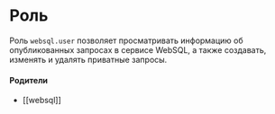 # Роль

Роль `websql.user` позволяет просматривать информацию об опубликованных запросах в сервисе WebSQL, а также создавать, изменять и удалять приватные запросы.


#### Родители

- [[websql]]

